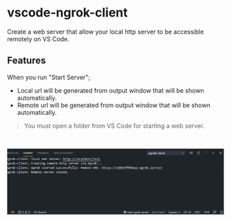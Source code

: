 # vscode-ngrok-client

Create a web server that allow your local http server to be accessible remotely on VS Code.

## Features

When you run "Start Server";
* Local url will be generated from output window that will be shown automatically.
* Remote url will be generated from output window that will be shown automatically.


> You must open a folder from VS Code for starting a web server.

<br />

![Preview](https://raw.githubusercontent.com/karamalhamoud/vscode-ngrok-client/master/demo.png)